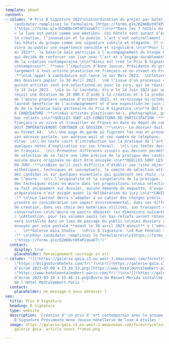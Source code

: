 ```yaml
---
template: about
content:
- column: "# Prix B Signature 2023\n\nCoordination du projet par Galerie Gaïa Studio\n\nPour
    candidater remplissez le formulaire [https://forms.gle/DZmKBvtHT4P2xeaK7](https://forms.gle/DZmKBvtHT4P2xeaK7
    \"https://forms.gle/DZmKBvtHT4P2xeaK7\")\n\n**Dans les 7 hôtels du Groupe B Signature**,
    « le luxe est pensé comme une émotion». Ces hôtels sont autant d’écrins où naissent
    la création, l’innovation et la poésie. L’art s’est naturellement installé dans
    les hôtels du groupe comme une signature subtile et élégante. Il s’agit de faire
    vivre au public une expérience sensible et singulière.\n\n**Pour la première fois
    en 2023**, la Galerie Gaïa participe à l’accompagnement du Groupe B Signature
    qui décide de renforcer son lien avec l’art et s’engage durablement dans le soutien
    de la création contemporaine.\n\n**Ainsi est créé le Prix B Signature pour l’art
    contemporain**, **sous l’impulsion d’Anne Jousse, Présidente du groupe**. Il s’adresse
    largement à tout artiste plasticien.ne français.se ou vivant en France.\n\n**MODALITÉS
    :**\n\nL’appel à candidature est lancé le 1er Mars 2023.  \nClôture de la réception
    des dossiers papier le 30 Avril 2023.  \nA l’issue d’un processus de sélection,
    quinze artistes sont pré-selectionné.es pour le jury, qui se réunit pour délibérer
    le 14 Juin 2023.  \nLe ou la lauréate, élu·e le 14 Juin 2023 par un jury de professionnels,
    reçoit une dotation de 10 000 € d’aide à la création et à la production.  \nLivraison
    de l’œuvre première semaine d'octobre 2023, et vernissage mi-octobre 2023.\n\nL’artiste
    lauréat bénéficie de l’accompagnement et d’une exposition en juin 2024, au sein
    de de la Galerie Gaïa partenaire du Prix B Signature.\n\n**A QUI S'ADRESSE L'APPEL
    À CANDIDATURE :**\n\nAux artistes plasticien·ne·s, photographie, peinture, sculpture
    bas reliefs.\n\n**QUELLES SONT LES CONDITIONS DE PARTICIPATION :**\n\n\\-Être
    Français·e ou vivre et travailler en France en date du dépôt de candidature.\n\n**QUE
    DOIT IMPÉRATIVEMENT CONTENIR LE DOSSIER :**\n\n\\- Le dossier doit être présenté
    au format A4.  \n\\-Une page de garde où figurent les nom et prénom du candidat·e,
    son adresse postale, son adresse mail et son numéro de téléphone.  \n\\-Un Curriculum
    Vitae  \n\\-Un texte court d’introduction sur la pratique de l’artiste ainsi que
    quelques notes d’explication sur son travail.  \n\\-Les textes devront être rédigés
    en français.  \n\\-Présenter différents visuels qui devront permettre au comité
    de sélection de se faire une idée précise de la pratique des candidat.e.s\n\nAttention,
    aucune œuvre originale ne doit être envoyée.\n\n**QUELLES SONT LES ATTENTES ARTISTIQUES
    DU JURY :**\n\nBien qu’il soit difficile d’établir une liste objective de critères
    esthétiques, techniques et conceptuels, le comité de sélection attire l’attention
    des candidat.es sur quelques essentiels qui guideront ses choix :\n\n\\-l’éco-conception
    de l’œuvre.  \n\\-l’originalité et la singularité de la pratique.  \n\\-la maîtrise
    des techniques mises en œuvre dans les propositions.\n\nLa sélection du lauréat.e
    se fait uniquement sur dossier, aucune demande de maquette, d’esquisse ou de dessin
    préparatoire n’est exigée avant la délibération du jury.\n\n**CAHIER DES CHARGES
    :** \n\nLe lauréat devra s’adapter à un cahier des charges précis. L’œuvre devra
    prendre en considération son impact environnemental, dans ses différentes étapes
    de création, dans ses choix des matériaux utilisés, son transport mais aussi sa
    conservation.\n\nL’œuvre ne pourra dépasser les dimensions suivantes: 200x127cm.
    \ \nAttention, pour les volumes seuls les bas-reliefs seront retenus.  \nL’œuvre
    sera installée dans un lieu de passage du public.\n\nLes dossiers devront être
    envoyés par voie postale **avant le 30 avril 2023 minuit** à l’adresse suivante
    :   \n**Galerie Gaïa Studio   \nPrix B Signature  \n4 Rue Fénelon 44000 Nantes**\n\n**RAPPEL
    :** \n\nPour candidater remplissez le formulaire\n\n[https://forms.gle/DZmKBvtHT4P2xeaK7](https://forms.gle/DZmKBvtHT4P2xeaK7
    \"https://forms.gle/DZmKBvtHT4P2xeaK7\")"
  contact:
    display: true
    placeholder: Renseignement courtage en art
- column: "![](https://galerie-gaia.s3.eu-west-3.amazonaws.com/forestry/logo B Signature.jpg)\n\n[https://bsignaturehotels.com/fr](https://bsignaturehotels.com/fr
    \"https://bsignaturehotels.com/fr\")\n\n![](https://galerie-gaia.s3.eu-west-3.amazonaws.com/forestry/Capture
    d’écran 2023-03-09 à 13.10.53.png)[https://www.hotelmontalembert-paris.com/fr](https://www.hotelmontalembert-paris.com/fr
    \"https://www.hotelmontalembert-paris.com/fr\")\n\n![](https://galerie-gaia.s3.eu-west-3.amazonaws.com/forestry/Capture
    d’écran 2023-03-10 à 15.46.11.png)Œuvre de Manuel Merida installée dans le hall
    de l'Hôtel Montalembert Paris "
  contact:
    placeholder: Un message à nous adresser ?
seo:
  title: Prix B Signature
  heading: B Signature
  type: website
  description: 'Création d''un prix d''art contemporain avec le groupe hotelier nantais
    B Signature Présidente Anne Jousse hôtellerie de luxe 4 étoiles '
  image: https://galerie-gaia.s3.eu-west-3.amazonaws.com/forestry/elisabeth givre-
    galerie gaia- article ouest france.png

---
```

